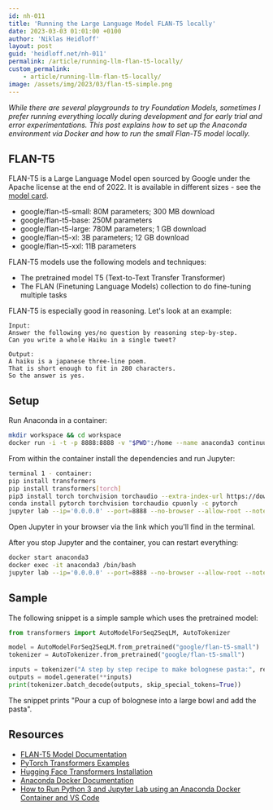```yaml
---
id: nh-011
title: 'Running the Large Language Model FLAN-T5 locally'
date: 2023-03-03 01:01:00 +0100
author: 'Niklas Heidloff'
layout: post
guid: 'heidloff.net/nh-011'
permalink: /article/running-llm-flan-t5-locally/
custom_permalink:
    - article/running-llm-flan-t5-locally/
image: /assets/img/2023/03/flan-t5-simple.png
---
```


*While there are several playgrounds to try Foundation Models, sometimes I prefer running everything locally during development and for early trial and error experimentations. This post explains how to set up the Anaconda environment via Docker and how to run the small Flan-T5 model locally.*

## FLAN-T5

FLAN-T5 is a Large Language Model open sourced by Google under the Apache license at the end of 2022. It is available in different sizes - see the [model card](https://huggingface.co/docs/transformers/model_doc/flan-t5).

* google/flan-t5-small: 80M parameters; 300 MB download
* google/flan-t5-base: 250M parameters
* google/flan-t5-large: 780M parameters; 1 GB download
* google/flan-t5-xl: 3B parameters; 12 GB download
* google/flan-t5-xxl: 11B parameters

FLAN-T5 models use the following models and techniques:

* The pretrained model T5 (Text-to-Text Transfer Transformer)
* The FLAN (Finetuning Language Models) collection to do fine-tuning multiple tasks

FLAN-T5 is especially good in reasoning. Let's look at an example:

```text
Input:
Answer the following yes/no question by reasoning step-by-step.
Can you write a whole Haiku in a single tweet?

Output:
A haiku is a japanese three-line poem.
That is short enough to fit in 280 characters. 
So the answer is yes.
```


## Setup

Run Anaconda in a container:

```bash
mkdir workspace && cd workspace
docker run -i -t -p 8888:8888 -v "$PWD":/home --name anaconda3 continuumio/anaconda3
```

From within the container install the dependencies and run Jupyter:

```bash
terminal 1 - container:
pip install transformers
pip install transformers[torch]
pip3 install torch torchvision torchaudio --extra-index-url https://download.pytorch.org/whl/cpu
conda install pytorch torchvision torchaudio cpuonly -c pytorch
jupyter lab --ip='0.0.0.0' --port=8888 --no-browser --allow-root --notebook-dir=/home
```

Open Jupyter in your browser via the link which you'll find in the terminal.

After you stop Jupyter and the container, you can restart everything:

```bash
docker start anaconda3
docker exec -it anaconda3 /bin/bash
jupyter lab --ip='0.0.0.0' --port=8888 --no-browser --allow-root --notebook-dir=/home
```


## Sample

The following snippet is a simple sample which uses the pretrained model:

```python
from transformers import AutoModelForSeq2SeqLM, AutoTokenizer

model = AutoModelForSeq2SeqLM.from_pretrained("google/flan-t5-small")
tokenizer = AutoTokenizer.from_pretrained("google/flan-t5-small")

inputs = tokenizer("A step by step recipe to make bolognese pasta:", return_tensors="pt")
outputs = model.generate(**inputs)
print(tokenizer.batch_decode(outputs, skip_special_tokens=True))
```

The snippet prints "Pour a cup of bolognese into a large bowl and add the pasta".


## Resources

* [FLAN-T5 Model Documentation](https://huggingface.co/docs/transformers/model_doc/flan-t5)
* [PyTorch Transformers Examples](https://github.com/huggingface/transformers/tree/main/examples/pytorch)
* [Hugging Face Transformers Installation](https://huggingface.co/docs/transformers/installation)
* [Anaconda Docker Documentation](https://docs.anaconda.com/anaconda/user-guide/tasks/docker/)
* [How to Run Python 3 and Jupyter Lab using an Anaconda Docker Container and VS Code](https://www.youtube.com/watch?v=cK7vgjOntqM)